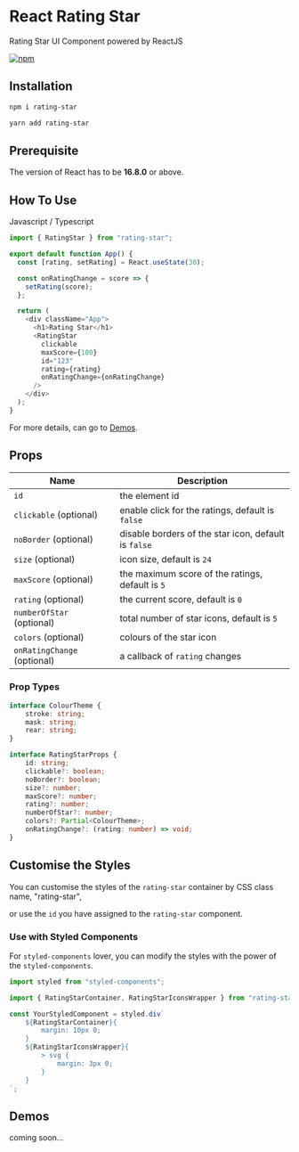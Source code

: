 # React Rating Star #

Rating Star UI Component powered by ReactJS

[![npm](https://img.shields.io/npm/v/rating-star?color=%23ffb100&style=flat-square)](https://www.npmjs.com/package/rating-star)

## Installation ##

```bash
npm i rating-star
```

```bash
yarn add rating-star
```

## Prerequisite ##

The version of React has to be **16.8.0** or above.

## How To Use ##

Javascript / Typescript

```javascript
import { RatingStar } from "rating-star";

export default function App() {
  const [rating, setRating] = React.useState(30);

  const onRatingChange = score => {
    setRating(score);
  };

  return (
    <div className="App">
      <h1>Rating Star</h1>
      <RatingStar
        clickable
        maxScore={100}
        id="123"
        rating={rating}
        onRatingChange={onRatingChange}
      />
    </div>
  );
}
```

For more details, can go to [Demos](#demos).

## Props ##

| Name                        | Description                                          |
| --------------------------- | ---------------------------------------------------- |
| `id`                        | the element id                                       |
| `clickable` (optional)      | enable click for the ratings, default is `false`     |
| `noBorder` (optional)       | disable borders of the star icon, default is `false` |
| `size` (optional)           | icon size, default is `24`                           |
| `maxScore` (optional)       | the maximum score of the ratings, default is `5`     |
| `rating` (optional)         | the current score, default is `0`                    |
| `numberOfStar` (optional)   | total number of star icons, default is `5`           |
| `colors` (optional)         | colours of the star icon                             |
| `onRatingChange` (optional) | a callback of `rating` changes                       |

### Prop Types ###

```typescript
interface ColourTheme {
    stroke: string;
    mask: string;
    rear: string;
}

interface RatingStarProps {
    id: string;
    clickable?: boolean;
    noBorder?: boolean;
    size?: number;
    maxScore?: number;
    rating?: number;
    numberOfStar?: number;
    colors?: Partial<ColourTheme>;
    onRatingChange?: (rating: number) => void;
}
```

## Customise the Styles ##

You can customise the styles of the `rating-star` container by CSS class name, "rating-star",

or use the `id` you have assigned to the `rating-star` component.

### Use with Styled Components ###

For `styled-components` lover, you can modify the styles with the power of the `styled-components`.

```typescript
import styled from "styled-components";

import { RatingStarContainer, RatingStarIconsWrapper } from "rating-star";

const YourStyledComponent = styled.div`
    ${RatingStarContainer}{
        margin: 10px 0;
    }
    ${RatingStarIconsWrapper}{
        > svg {
            margin: 3px 0;
        }
    }
`;
```

## Demos ##

coming soon...